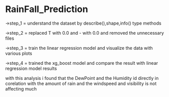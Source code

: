 # RainFall_Prediction

->step_1 = understand the dataset by describe(),shape,info() type methods

->step_2 = replaced T with 0.0 and - with 0.0 and removed the unnecessary files

->step_3 = train the linear regression model and visualize the data with various plots

->step_4 = trained the xg_boost model and compare the result with linear regression model results

with this analysis i found that the DewPoint and the Humidity id directly in corelation with the amount of rain and the windspeed and visibility is not affecting much